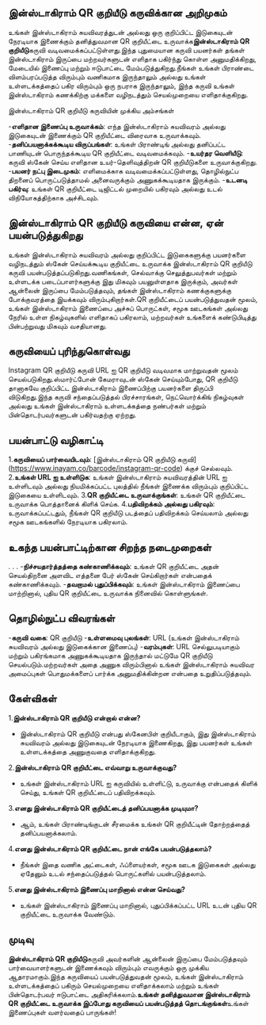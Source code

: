 ## இன்ஸ்டாகிராம் QR குறியீடு கருவிக்கான அறிமுகம்

உங்கள் இன்ஸ்டாகிராம் சுயவிவரத்துடன் அல்லது ஒரு குறிப்பிட்ட இடுகையுடன் நேரடியாக இணைக்கும் தனித்துவமான QR குறியீட்டை உருவாக்க**இன்ஸ்டாகிராம் QR குறியீடு**கருவி வடிவமைக்கப்பட்டுள்ளது.இந்த புதுமையான கருவி பயனர்கள் தங்கள் இன்ஸ்டாகிராம் இருப்பை மற்றவர்களுடன் எளிதாக பகிர்ந்து கொள்ள அனுமதிக்கிறது, மேடையில் இணைப்பு மற்றும் ஈடுபாட்டை மேம்படுத்துகிறது.நீங்கள் உங்கள் பிராண்டை விளம்பரப்படுத்த விரும்பும் வணிகமாக இருந்தாலும் அல்லது உங்கள் உள்ளடக்கத்தைப் பகிர விரும்பும் ஒரு நபராக இருந்தாலும், இந்த கருவி உங்கள் இன்ஸ்டாகிராம் கணக்கிற்கு மக்களை வழிநடத்தும் செயல்முறையை எளிதாக்குகிறது.

இன்ஸ்டாகிராம் QR குறியீடு கருவியின் முக்கிய அம்சங்கள்

-**எளிதான இணைப்பு உருவாக்கம்**: எந்த இன்ஸ்டாகிராம் சுயவிவரம் அல்லது இடுகையுடன் இணைக்கும் QR குறியீட்டை விரைவாக உருவாக்கவும்.
-**தனிப்பயனாக்கக்கூடிய விருப்பங்கள்**: உங்கள் பிராண்டிங் அல்லது தனிப்பட்ட பாணியுடன் பொருந்தக்கூடிய QR குறியீட்டை வடிவமைக்கவும்.
-**உயர்தர வெளியீடு**: கருவி ஸ்கேன் செய்ய எளிதான உயர்-தெளிவுத்திறன் QR குறியீடுகளை உருவாக்குகிறது.
-**பயனர் நட்பு இடைமுகம்**: எளிமைக்காக வடிவமைக்கப்பட்டுள்ளது, தொழில்நுட்ப திறனைப் பொருட்படுத்தாமல் அனைவருக்கும் அணுகக்கூடியதாக இருக்கும்.
-**உடனடி பகிர்வு**: உங்கள் QR குறியீட்டை டிஜிட்டல் முறையில் பகிரவும் அல்லது உடல் விநியோகத்திற்காக அச்சிடவும்.

## இன்ஸ்டாகிராம் QR குறியீடு கருவியை என்ன, ஏன் பயன்படுத்துகிறது

உங்கள் இன்ஸ்டாகிராம் சுயவிவரம் அல்லது குறிப்பிட்ட இடுகைகளுக்கு பயனர்களை வழிநடத்தும் ஸ்கேன் செய்யக்கூடிய குறியீட்டை உருவாக்க இன்ஸ்டாகிராம் QR குறியீடு கருவி பயன்படுத்தப்படுகிறது.வணிகங்கள், செல்வாக்கு செலுத்துபவர்கள் மற்றும் உள்ளடக்க படைப்பாளர்களுக்கு இது மிகவும் பயனுள்ளதாக இருக்கும், அவர்கள் ஆன்லைன் இருப்பை மேம்படுத்தவும், தங்கள் இன்ஸ்டாகிராம் கணக்குகளுக்கு போக்குவரத்தை இயக்கவும் விரும்புகிறார்கள்.QR குறியீட்டைப் பயன்படுத்துவதன் மூலம், உங்கள் இன்ஸ்டாகிராம் இணைப்பை அச்சுப் பொருட்கள், சமூக ஊடகங்கள் அல்லது நேரில் உள்ள நிகழ்வுகளில் எளிதாகப் பகிரலாம், மற்றவர்கள் உங்களைக் கண்டுபிடித்து பின்பற்றுவது மிகவும் வசதியானது.

## கருவியைப் புரிந்துகொள்வது

Instagram QR குறியீடு கருவி URL ஐ QR குறியீடு வடிவமாக மாற்றுவதன் மூலம் செயல்படுகிறது.ஸ்மார்ட்போன் கேமராவுடன் ஸ்கேன் செய்யும்போது, ​​QR குறியீடு தானாகவே குறிப்பிட்ட இன்ஸ்டாகிராம் இணைப்பிற்கு பயனர்களை திருப்பி விடுகிறது.இந்த கருவி சந்தைப்படுத்தல் பிரச்சாரங்கள், நெட்வொர்க்கிங் நிகழ்வுகள் அல்லது உங்கள் இன்ஸ்டாகிராம் உள்ளடக்கத்தை நண்பர்கள் மற்றும் பின்தொடர்பவர்களுடன் பகிர்வதற்கு ஏற்றது.

## பயன்பாட்டு வழிகாட்டி

1.**கருவியைப் பார்வையிடவும்**: [இன்ஸ்டாகிராம் QR குறியீடு கருவி] (https://www.inayam.co/barcode/instagram-qr-code) க்குச் செல்லவும்.
2.**உங்கள் URL ஐ உள்ளிடுக**: உங்கள் இன்ஸ்டாகிராம் சுயவிவரத்தின் URL ஐ உள்ளிடவும் அல்லது நியமிக்கப்பட்ட புலத்தில் நீங்கள் இணைக்க விரும்பும் குறிப்பிட்ட இடுகையை உள்ளிடவும்.
3.**QR குறியீட்டை உருவாக்குங்கள்**: உங்கள் QR குறியீட்டை உருவாக்க பொத்தானைக் கிளிக் செய்க.
4.**பதிவிறக்கம் அல்லது பகிரவும்**: உருவாக்கப்பட்டதும், நீங்கள் QR குறியீடு படத்தைப் பதிவிறக்கம் செய்யலாம் அல்லது சமூக ஊடகங்களில் நேரடியாக பகிரலாம்.

## உகந்த பயன்பாட்டிற்கான சிறந்த நடைமுறைகள்

.
.
.
-**நிச்சயதார்த்தத்தை கண்காணிக்கவும்**: உங்கள் QR குறியீட்டை அதன் செயல்திறனை அளவிட எத்தனை பேர் ஸ்கேன் செய்கிறார்கள் என்பதைக் கண்காணிக்கவும்.
-**தவறாமல் புதுப்பிக்கவும்**: உங்கள் இன்ஸ்டாகிராம் இணைப்பை மாற்றினால், புதிய QR குறியீட்டை உருவாக்க நினைவில் கொள்ளுங்கள்.

## தொழில்நுட்ப விவரங்கள்

-**கருவி வகை**: QR குறியீடு
-**உள்ளமைவு புலங்கள்**: URL (உங்கள் இன்ஸ்டாகிராம் சுயவிவரம் அல்லது இடுகைக்கான இணைப்பு)
-**வரம்புகள்**: URL செல்லுபடியாகும் மற்றும் பகிரங்கமாக அணுகக்கூடியதாக இருந்தால் மட்டுமே QR குறியீடு செயல்படும்.மற்றவர்கள் அதை அணுக விரும்பினால் உங்கள் இன்ஸ்டாகிராம் சுயவிவர அமைப்புகள் பொதுமக்களைப் பார்க்க அனுமதிக்கின்றன என்பதை உறுதிப்படுத்தவும்.

## கேள்விகள்

1.**இன்ஸ்டாகிராம் QR குறியீடு என்றால் என்ன?**
- இன்ஸ்டாகிராம் QR குறியீடு என்பது ஸ்கேனபிள் குறியீடாகும், இது இன்ஸ்டாகிராம் சுயவிவரம் அல்லது இடுகையுடன் நேரடியாக இணைகிறது, இது பயனர்கள் உங்கள் உள்ளடக்கத்தை அணுகுவதை எளிதாக்குகிறது.

2.**இன்ஸ்டாகிராம் QR குறியீட்டை எவ்வாறு உருவாக்குவது?**
- உங்கள் இன்ஸ்டாகிராம் URL ஐ கருவியில் உள்ளிட்டு, உருவாக்கு என்பதைக் கிளிக் செய்து, உங்கள் QR குறியீட்டைப் பதிவிறக்கவும்.

3.**எனது இன்ஸ்டாகிராம் QR குறியீட்டைத் தனிப்பயனாக்க முடியுமா?**
- ஆம், உங்கள் பிராண்டிங்குடன் சீரமைக்க உங்கள் QR குறியீட்டின் தோற்றத்தைத் தனிப்பயனாக்கலாம்.

4.**எனது இன்ஸ்டாகிராம் QR குறியீட்டை நான் எங்கே பயன்படுத்தலாம்?**
- நீங்கள் இதை வணிக அட்டைகள், ஃப்ளையர்கள், சமூக ஊடக இடுகைகள் அல்லது ஏதேனும் உடல் சந்தைப்படுத்தல் பொருட்களில் பயன்படுத்தலாம்.

5.**எனது இன்ஸ்டாகிராம் இணைப்பு மாறினால் என்ன செய்வது?**
- உங்கள் இன்ஸ்டாகிராம் இணைப்பு மாறினால், புதுப்பிக்கப்பட்ட URL உடன் புதிய QR குறியீட்டை உருவாக்க வேண்டும்.

## முடிவு

**இன்ஸ்டாகிராம் QR குறியீடு**கருவி அவர்களின் ஆன்லைன் இருப்பை மேம்படுத்தவும் பார்வையாளர்களுடன் இணைக்கவும் விரும்பும் எவருக்கும் ஒரு முக்கிய ஆதாரமாகும்.இந்த கருவியைப் பயன்படுத்துவதன் மூலம், உங்கள் இன்ஸ்டாகிராம் உள்ளடக்கத்தைப் பகிரும் செயல்முறையை எளிதாக்கலாம் மற்றும் உங்கள் பின்தொடர்பவர் ஈடுபாட்டை அதிகரிக்கலாம்.**உங்கள் தனித்துவமான இன்ஸ்டாகிராம் QR குறியீட்டை உருவாக்க இப்போது கருவியைப் பயன்படுத்தத் தொடங்குங்கள்**உங்கள் இணைப்புகள் வளர்வதைப் பாருங்கள்!